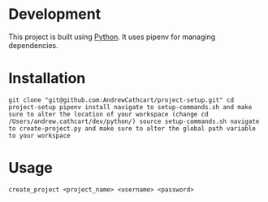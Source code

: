 # Development
This project is built using [Python](https://www.python.org/). It uses pipenv for managing dependencies.

# Installation
`
git clone "git@github.com:AndrewCathcart/project-setup.git"
cd project-setup
pipenv install
navigate to setup-commands.sh and make sure to alter the location of your workspace (change cd /Users/andrew.cathcart/dev/python/)
source setup-commands.sh
navigate to create-project.py and make sure to alter the global path variable to your workspace
`
# Usage
`create_project <project_name> <username> <password>`